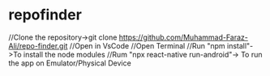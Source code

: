 # repofinder
//Clone the repository->git clone https://github.com/Muhammad-Faraz-Ali/repo-finder.git
//Open in VsCode
//Open Terminal
//Run "npm install"->To install the node modules
//Rum "npx react-native run-android"-> To run the app on Emulator/Physical Device
